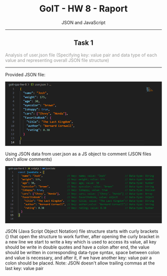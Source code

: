# <div align="center">GoIT - HW 8 - Raport</div>

<style>h2, h3 {border-bottom: 0;}</style>
<style>.info {color:#999997};</style>

<p align="center">JSON and JavaScript</p>

---

## <div align="center">Task 1</div>

<p class="info">Analysis of user.json file (Specifying key: value pair and data type of each value and representing overall JSON file structure)</p>

---

Provided JSON file:

![user.json file](./imageFiles/Code%20I%20HW%208%20I%20Task%201%20AI.png)

Using JSON data from user.json as a JS object to comment (JSON files don't allow comments)

![user.json data commented](./imageFiles/Code%20I%20HW%208%20I%20Task%201%20BI.png)

JSON (Java Script Object Notation) file structure starts with curly brackets {} that open the structure to work further, after opening the curly bracket in a new line we start to write a key which is used to access its value, all key should be write in double quotes and have a colon after end,
the value should be written in corresponding data-type syntax, space between colon and value is necessary, and after it, if we have another key: value pair a colon should be placed.
Note: JSON doesn't allow trailing commas at the last key: value pair
